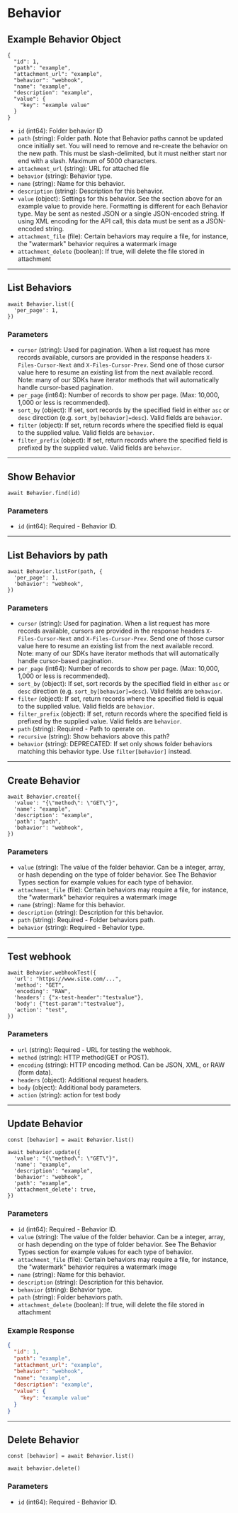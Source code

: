 # Behavior

## Example Behavior Object

```
{
  "id": 1,
  "path": "example",
  "attachment_url": "example",
  "behavior": "webhook",
  "name": "example",
  "description": "example",
  "value": {
    "key": "example value"
  }
}
```

* `id` (int64): Folder behavior ID
* `path` (string): Folder path.  Note that Behavior paths cannot be updated once initially set.  You will need to remove and re-create the behavior on the new path. This must be slash-delimited, but it must neither start nor end with a slash. Maximum of 5000 characters.
* `attachment_url` (string): URL for attached file
* `behavior` (string): Behavior type.
* `name` (string): Name for this behavior.
* `description` (string): Description for this behavior.
* `value` (object): Settings for this behavior.  See the section above for an example value to provide here.  Formatting is different for each Behavior type.  May be sent as nested JSON or a single JSON-encoded string.  If using XML encoding for the API call, this data must be sent as a JSON-encoded string.
* `attachment_file` (file): Certain behaviors may require a file, for instance, the "watermark" behavior requires a watermark image
* `attachment_delete` (boolean): If true, will delete the file stored in attachment

---

## List Behaviors

```
await Behavior.list({
  'per_page': 1,
})
```


### Parameters

* `cursor` (string): Used for pagination.  When a list request has more records available, cursors are provided in the response headers `X-Files-Cursor-Next` and `X-Files-Cursor-Prev`.  Send one of those cursor value here to resume an existing list from the next available record.  Note: many of our SDKs have iterator methods that will automatically handle cursor-based pagination.
* `per_page` (int64): Number of records to show per page.  (Max: 10,000, 1,000 or less is recommended).
* `sort_by` (object): If set, sort records by the specified field in either `asc` or `desc` direction (e.g. `sort_by[behavior]=desc`). Valid fields are `behavior`.
* `filter` (object): If set, return records where the specified field is equal to the supplied value. Valid fields are `behavior`.
* `filter_prefix` (object): If set, return records where the specified field is prefixed by the supplied value. Valid fields are `behavior`.

---

## Show Behavior

```
await Behavior.find(id)
```


### Parameters

* `id` (int64): Required - Behavior ID.

---

## List Behaviors by path

```
await Behavior.listFor(path, {
  'per_page': 1,
  'behavior': "webhook",
})
```


### Parameters

* `cursor` (string): Used for pagination.  When a list request has more records available, cursors are provided in the response headers `X-Files-Cursor-Next` and `X-Files-Cursor-Prev`.  Send one of those cursor value here to resume an existing list from the next available record.  Note: many of our SDKs have iterator methods that will automatically handle cursor-based pagination.
* `per_page` (int64): Number of records to show per page.  (Max: 10,000, 1,000 or less is recommended).
* `sort_by` (object): If set, sort records by the specified field in either `asc` or `desc` direction (e.g. `sort_by[behavior]=desc`). Valid fields are `behavior`.
* `filter` (object): If set, return records where the specified field is equal to the supplied value. Valid fields are `behavior`.
* `filter_prefix` (object): If set, return records where the specified field is prefixed by the supplied value. Valid fields are `behavior`.
* `path` (string): Required - Path to operate on.
* `recursive` (string): Show behaviors above this path?
* `behavior` (string): DEPRECATED: If set only shows folder behaviors matching this behavior type. Use `filter[behavior]` instead.

---

## Create Behavior

```
await Behavior.create({
  'value': "{\"method\": \"GET\"}",
  'name': "example",
  'description': "example",
  'path': "path",
  'behavior': "webhook",
})
```


### Parameters

* `value` (string): The value of the folder behavior.  Can be a integer, array, or hash depending on the type of folder behavior. See The Behavior Types section for example values for each type of behavior.
* `attachment_file` (file): Certain behaviors may require a file, for instance, the "watermark" behavior requires a watermark image
* `name` (string): Name for this behavior.
* `description` (string): Description for this behavior.
* `path` (string): Required - Folder behaviors path.
* `behavior` (string): Required - Behavior type.

---

## Test webhook

```
await Behavior.webhookTest({
  'url': "https://www.site.com/...",
  'method': "GET",
  'encoding': "RAW",
  'headers': {"x-test-header":"testvalue"},
  'body': {"test-param":"testvalue"},
  'action': "test",
})
```


### Parameters

* `url` (string): Required - URL for testing the webhook.
* `method` (string): HTTP method(GET or POST).
* `encoding` (string): HTTP encoding method.  Can be JSON, XML, or RAW (form data).
* `headers` (object): Additional request headers.
* `body` (object): Additional body parameters.
* `action` (string): action for test body

---

## Update Behavior

```
const [behavior] = await Behavior.list()

await behavior.update({
  'value': "{\"method\": \"GET\"}",
  'name': "example",
  'description': "example",
  'behavior': "webhook",
  'path': "example",
  'attachment_delete': true,
})
```

### Parameters

* `id` (int64): Required - Behavior ID.
* `value` (string): The value of the folder behavior.  Can be a integer, array, or hash depending on the type of folder behavior. See The Behavior Types section for example values for each type of behavior.
* `attachment_file` (file): Certain behaviors may require a file, for instance, the "watermark" behavior requires a watermark image
* `name` (string): Name for this behavior.
* `description` (string): Description for this behavior.
* `behavior` (string): Behavior type.
* `path` (string): Folder behaviors path.
* `attachment_delete` (boolean): If true, will delete the file stored in attachment

### Example Response

```json
{
  "id": 1,
  "path": "example",
  "attachment_url": "example",
  "behavior": "webhook",
  "name": "example",
  "description": "example",
  "value": {
    "key": "example value"
  }
}
```

---

## Delete Behavior

```
const [behavior] = await Behavior.list()

await behavior.delete()
```

### Parameters

* `id` (int64): Required - Behavior ID.

